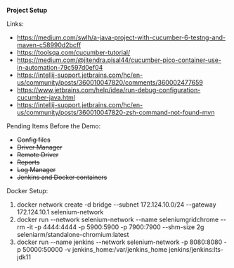 **Project Setup**

Links:
- https://medium.com/swlh/a-java-project-with-cucumber-6-testng-and-maven-c58990d2bcff
- https://toolsqa.com/cucumber-tutorial/
- https://medium.com/@jitendra.pisal44/cucumber-pico-container-use-in-automation-79c597d0ef04
- https://intellij-support.jetbrains.com/hc/en-us/community/posts/360010047820/comments/360002477659
- https://www.jetbrains.com/help/idea/run-debug-configuration-cucumber-java.html
- https://intellij-support.jetbrains.com/hc/en-us/community/posts/360010047820-zsh-command-not-found-mvn

Pending Items Before the Demo:

- ~~Config files~~
- ~~Driver Manager~~
- ~~Remote Driver~~
- ~~Reports~~
- ~~Log Manager~~
- ~~Jenkins and Docker containers~~

Docker Setup:

1. docker network create -d bridge --subnet 172.124.10.0/24 --gateway 172.124.10.1  selenium-network
2. docker run --network selenium-network  --name seleniumgridchrome  --rm -it -p 4444:4444 -p 5900:5900 -p 7900:7900 --shm-size 2g seleniarm/standalone-chromium:latest
3. docker run --name jenkins --network selenium-network  -p 8080:8080 -p 50000:50000 -v jenkins_home:/var/jenkins_home jenkins/jenkins:lts-jdk11